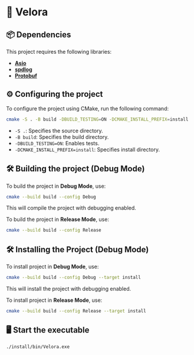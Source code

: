 # 🚀 Velora

## 📦 Dependencies

This project requires the following libraries:

- [**Asio**](https://think-async.com/Asio/)
- [**spdlog**](https://github.com/gabime/spdlog)
- [**Protobuf**](https://protobuf.dev/)

## ⚙️ Configuring the project

To configure the project using CMake, run the following command:

```sh
cmake -S . -B build -DBUILD_TESTING=ON -DCMAKE_INSTALL_PREFIX=install
```

- `-S .`: Specifies the source directory.
- `-B build`: Specifies the build directory.
- `-DBUILD_TESTING=ON`: Enables tests.
- `-DCMAKE_INSTALL_PREFIX=install`: Specifies install directory.

## 🛠️ Building the project (Debug Mode)

To build the project in **Debug Mode**, use:

```sh
cmake --build build --config Debug
```

This will compile the project with debugging enabled.

To build the project in **Release Mode**, use:

```sh
cmake --build build --config Release
```

## 🛠️ Installing the Project (Debug Mode)

To install project in **Debug Mode**, use:

```sh
cmake --build build --config Debug --target install
```

This will install the project with debugging enabled.

To install project in **Release Mode**, use:

```sh
cmake --build build --config Release --target install
```

## 🖥️ Start the executable

```sh
./install/bin/Velora.exe
```
